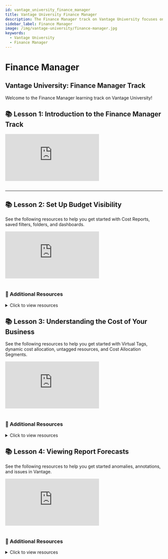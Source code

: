 ```yaml
---
id: vantage_university_finance_manager
title: Vantage University Finance Manager
description: The Finance Manager track on Vantage University focuses on the steps you can take to use Vantage as your organization's Finance Manager or CFO.
sidebar_label: Finance Manager
image: /img/vantage-university/finance-manager.jpg
keywords:
  - Vantage University
  - Finance Manager
---
```


# Finance Manager

## Vantage University: Finance Manager Track

Welcome to the Finance Manager learning track on Vantage University!

## 📚 Lesson 1: Introduction to the Finance Manager Track

<div style={{ position: 'relative', paddingBottom: '56.25%', height: 0 }}>
    <iframe src="https://www.youtube.com/embed/NESlMTU1hIc?si=qjXGV88iDpitlla3?rel=0&color=white&modestbranding=1&showinfo=0&wmode=transparent" frameborder="0" webkitallowfullscreen="true" mozallowfullscreen="true" allowfullscreen="true" style={{ position: 'absolute', top: 0, left: 0, width: '100%', height: '100%', borderRadius: '10px' }}></iframe>
</div><br/>

---

## 📚 Lesson 2: Set Up Budget Visibility

See the following resources to help you get started with Cost Reports, saved filters, folders, and dashboards.

<div style={{ position: 'relative', paddingBottom: '56.25%', height: 0 }}>
    <iframe src="https://www.youtube.com/embed/-WpzFIPzR9Y?si=Mz-Lhiukl9Uiuhsl?rel=0&color=white&modestbranding=1&showinfo=0&wmode=transparent" frameborder="0" webkitallowfullscreen="true" mozallowfullscreen="true" allowfullscreen="true" style={{ position: 'absolute', top: 0, left: 0, width: '100%', height: '100%', borderRadius: '10px' }}></iframe>
</div><br/>

### 📖 Additional Resources

<details><summary>Click to view resources</summary>

- [Vantage University Cost Reporting](/vantage_university_cost_reporting)
- [Create a Cost Report](/cost_reports#create-report)
- [Filter a Cost Report](/cost_reports#filtering-cost-reports)
- [Adjust Visualizations](/cost_reports#adjust-chart-visualization)
- [Saved Filters](/saved_filters)
- [Dashboards](/dashboards)
- [Folders](/folders)
  
</details>

## 📚 Lesson 3: Understanding the Cost of Your Business

See the following resources to help you get started with Virtual Tags, dynamic cost allocation, untagged resources, and Cost Allocation Segments.

<div style={{ position: 'relative', paddingBottom: '56.25%', height: 0 }}>
    <iframe src="https://www.youtube.com/embed/sVWTFR1ovYs?si=FP5y_wJIIRO675Hz?rel=0&color=white&modestbranding=1&showinfo=0&wmode=transparent" frameborder="0" webkitallowfullscreen="true" mozallowfullscreen="true" allowfullscreen="true" style={{ position: 'absolute', top: 0, left: 0, width: '100%', height: '100%', borderRadius: '10px' }}></iframe>
</div><br/>

### 📖 Additional Resources

<details><summary>Click to view resources</summary>

- [Vantage University Cost Allocation](/vantage_university_cost_allocation)
- [Create Virtual Tags](/tagging#create-virtual-tags)
- [Virtual Tagging Examples](/tagging#examples)
- [Create a Segment](/segments#create-a-segment)
- [View and Create Child Segments](/segments#view-and-create-child-segments)

</details>

## 📚 Lesson 4: Viewing Report Forecasts

See the following resources to help you get started anomalies, annotations, and issues in Vantage.

<div style={{ position: 'relative', paddingBottom: '56.25%', height: 0 }}>
    <iframe src="https://www.youtube.com/embed/QfzEYvVPMzc?si=Yx0SwOFdptZKbAGl?rel=0&color=white&modestbranding=1&showinfo=0&wmode=transparent" frameborder="0" webkitallowfullscreen="true" mozallowfullscreen="true" allowfullscreen="true" style={{ position: 'absolute', top: 0, left: 0, width: '100%', height: '100%', borderRadius: '10px' }}></iframe>
</div><br/>

### 📖 Additional Resources

<details><summary>Click to view resources</summary>

- [Vantage University Cost Reporting](/vantage_university_cost_reporting)
- [Forecasting in Vantage](/forecasting)

</details>
